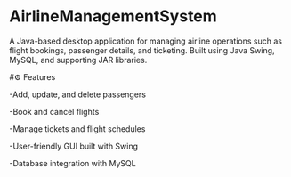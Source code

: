 # AirlineManagementSystem
A Java-based desktop application for managing airline operations such as flight bookings, passenger details, and ticketing. Built using Java Swing, MySQL, and supporting JAR libraries.

#⚙️ Features

-Add, update, and delete passengers
 
-Book and cancel flights

-Manage tickets and flight schedules

-User-friendly GUI built with Swing

-Database integration with MySQL
